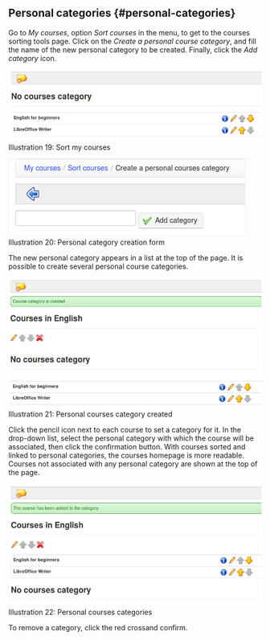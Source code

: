 ## Personal categories {#personal-categories}

Go to _My courses_, option _Sort courses_ in the menu, to get to the courses sorting tools page. Click on the _Create a personal course category_, and fill the name of the new personal category to be created. Finally, click the _Add category_ icon.

![](../assets/images19.png)Illustration 19: Sort my courses

![](../assets/images272.png)Illustration 20: Personal category creation form

The new personal category appears in a list at the top of the page. It is possible to create several personal course categories.

![](../assets/images273.png)Illustration 21: Personal courses category created

Click the pencil icon next to each course to set a category for it. In the drop-down list, select the personal category with which the course will be associated, then click the confirmation button. With courses sorted and linked to personal categories, the courses homepage is more readable. Courses not associated with any personal category are shown at the top of the page.

![](../assets/images20.png)Illustration 22: Personal courses categories

To remove a category, click the red crossand confirm.